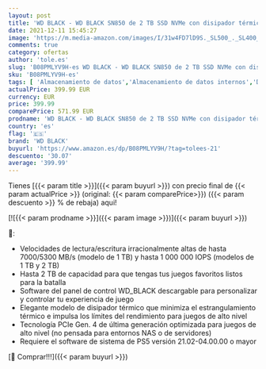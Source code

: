 ```yaml
---
layout: post
title: 'WD BLACK - WD BLACK SN850 de 2 TB SSD NVMe con disipador térmico - Funciona con PlayStation 5  M.2 2280  PCIe Gen 4  hasta 7000 MB/s velocidad de lectura'
date: 2021-12-11 15:45:27
image: 'https://m.media-amazon.com/images/I/31w4FD7lD9S._SL500_._SL400_.jpg'
comments: true
category: ofertas
author: 'tole.es'
slug: 'B08PMLYV9H-es WD BLACK - WD BLACK SN850 de 2 TB SSD NVMe con disipador...'
sku: 'B08PMLYV9H-es'
tags: [ 'Almacenamiento de datos','Almacenamiento de datos internos','Discos duros sólidos internos','Informática','playstation','wd black', ]
actualPrice: 399.99 EUR
currency: EUR
price: 399.99
comparePrice: 571.99 EUR
prodname: 'WD BLACK - WD BLACK SN850 de 2 TB SSD NVMe con disipador térmico - Funciona con PlayStation 5  M.2 2280  PCIe Gen 4  hasta 7000 MB/s velocidad de lectura'
country: 'es'
flag: '🇪🇸'
brand: 'WD BLACK'
buyurl: 'https://www.amazon.es/dp/B08PMLYV9H/?tag=tolees-21'
descuento: '30.07'
average: '399.99'
---
```


Tienes [{{< param title >}}]({{< param buyurl >}}) con precio final de  {{< param actualPrice >}} (original: {{< param comparePrice>}}) ({{< param descuento >}} %  de rebaja) aqui!

[![{{< param prodname >}}]({{< param image >}})]({{< param buyurl >}})

🔎:

- Velocidades de lectura/escritura irracionalmente altas de hasta 7000/5300 MB/s (modelo de 1 TB) y hasta 1 000 000 IOPS (modelos de 1 TB y 2 TB)
- Hasta 2 TB de capacidad para que tengas tus juegos favoritos listos para la batalla
- Software del panel de control WD_BLACK descargable para personalizar y controlar tu experiencia de juego
- Elegante modelo de disipador térmico que minimiza el estrangulamiento térmico e impulsa los límites del rendimiento para juegos de alto nivel
- Tecnología PCIe Gen. 4 de última generación optimizada para juegos de alto nivel (no pensada para entornos NAS o de servidores)
- Requiere el software de sistema de PS5 versión 21.02-04.00.00 o mayor

[🛒 Comprar!!!]({{< param buyurl >}})
